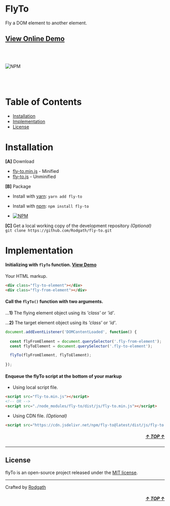 <div id="top"></div>

# FlyTo

Fly a DOM element to another element.

## [View Online Demo](https://rodgath.github.io/fly-to/demo/)

<br>
<br>

![NPM](https://rodgath.github.io/fly-to/images/fly-to-demo.gif)

<br>
<br>


# Table of Contents

- [Installation](#installation)
- [Implementation](#implementation)
- [License](#license)

# Installation 

**[A]** Download 

+ [fly-to.min.js](https://unpkg.com/fly-to@latest/dist/js/fly-to.min.js) - Minified
+ [fly-to.js](https://unpkg.com/fly-to@latest/dist/js/fly-to.min.js) - Unminified

**[B]** Package

* Install with [yarn](https://yarnpkg.com/): `yarn add fly-to`

* Install with [npm](https://www.npmjs.com/package/fly-to): `npm install fly-to` 

* [![NPM](https://nodei.co/npm/fly-to.png?downloads=true)](https://www.npmjs.com/package/fly-to) 

**[C]** Get a local working copy of the development repository _(Optional)_ <br />
`git clone https://github.com/Rodgath/fly-to.git`


# Implementation

#### Initializing with `flyTo` function. [View Demo](https://rodgath.github.io/fly-to/demo/index.html)
Your HTML markup.
```html
<div class="fly-to-element"></div>
<div class="fly-from-element"></div>
```

#### Call the `flyTo()` function with two arguments.
...**1)** The flying element object using its _'class'_ or _'id'_. 

...**2)** The target element object using its _'class'_ or _'id'_. 
```javascript
document.addEventListener('DOMContentLoaded', function() {
  
  const flyFromElement = document.querySelector('.fly-from-element');
  const flyToElement = document.querySelector('.fly-to-element');

  flyTo(flyFromElement, flyToElement);
  
});
```

#### Enqueue the flyTo script at the bottom of your markup
+ Using local script file.
```html
<script src="fly-to.min.js"></script>
<!-- OR -->
<script src="./node_modules/fly-to/dist/js/fly-to.min.js"></script>
```
+ Using CDN file. _(Optional)_
```html
<script src="https://cdn.jsdelivr.net/npm/fly-to@latest/dist/js/fly-to.min.js"></script>
```

##### <div align="right"><a href="#top">&uarr; TOP &uarr;</a></div>

---

## License
flyTo is an open-source project released under the [MIT license](http://www.opensource.org/licenses/mit-license.php).

---

Crafted by [Rodgath](https://twitter.com/Rodgath)
##### <div align="right"><a href="#top">&uarr; TOP &uarr;</a></div>